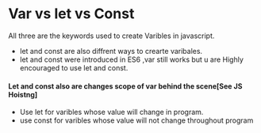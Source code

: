 # Var vs let vs Const 

All three are the keywords used to create Varibles in javascript.  
- let and const are also diffrent ways to crearte varibales.
- let and const were introduced in ES6 ,var still works but u are Highly encouraged to use let and const.

#### Let and const also are changes scope of var behind the scene[See JS Hoistng]

- Use let for varibles whose value will change in program.
- use const for varibles whose value will not change throughout program
